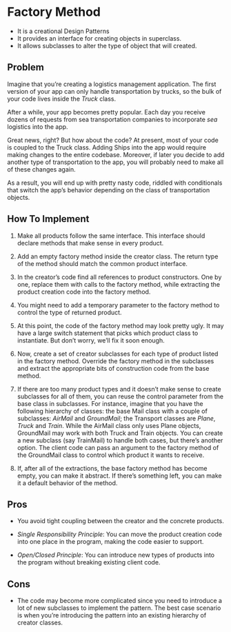 # Factory Method

- It is a creational Design Patterns
- It provides an interface for creating objects in superclass.
- It allows subclasses to alter the type of object that will created.

## Problem

Imagine that you’re creating a logistics management application. The first version of your app can only handle transportation by trucks, so the bulk of your code lives inside the _Truck_ class.

After a while, your app becomes pretty popular. Each day you receive dozens of requests from sea transportation companies to incorporate _sea_ logistics into the app.

Great news, right? But how about the code? At present, most of your code is coupled to the Truck class. Adding Ships into the app would require making changes to the entire codebase. Moreover, if later you decide to add another type of transportation to the app, you will probably need to make all of these changes again.

As a result, you will end up with pretty nasty code, riddled with conditionals that switch the app’s behavior depending on the class of transportation objects.

## How To Implement

1. Make all products follow the same interface. This interface should declare methods that make sense in every product.

2. Add an empty factory method inside the creator class. The return type of the method should match the common product interface.

3. In the creator’s code find all references to product constructors. One by one, replace them with calls to the factory method,   while extracting the product creation code into the factory method.

4. You might need to add a temporary parameter to the factory method to control the type of returned product.

5. At this point, the code of the factory method may look pretty ugly. It may have a large switch statement that picks which product class to instantiate. But don’t worry, we’ll fix it soon enough.

6. Now, create a set of creator subclasses for each type of product listed in the factory method. Override the factory method in the subclasses and extract the appropriate bits of construction code from the base method.

7. If there are too many product types and it doesn’t make sense to create subclasses for all of them, you can reuse the control parameter from the base class in subclasses. For instance, imagine that you have the following hierarchy of classes: the base Mail class with a couple of subclasses: _AirMail_ and _GroundMail_; the Transport classes are _Plane_, _Truck_ and _Train_. While the AirMail class only uses Plane objects, GroundMail may work with both Truck and Train objects. You can create a new subclass (say TrainMail) to handle both cases, but there’s another option. The client code can pass an argument to the factory method of the GroundMail class to control which product it wants to receive.

8. If, after all of the extractions, the base factory method has become empty, you can make it abstract. If there’s something left, you can make it a default behavior of the method.

## Pros

- You avoid tight coupling between the creator and the concrete products.

- _Single Responsibility Principle_: You can move the product creation code into one place in the program, making the code easier to support.

- _Open/Closed Principle_: You can introduce new types of products into the program without breaking existing client code.

## Cons

- The code may become more complicated since you need to introduce a lot of new subclasses to implement the pattern. The best case scenario is when you’re introducing the pattern into an existing hierarchy of creator classes.
